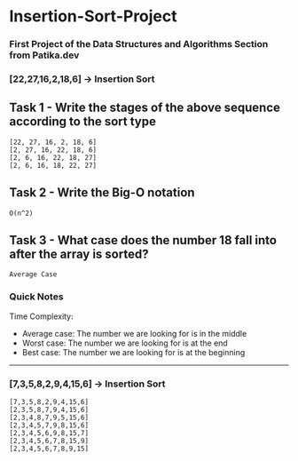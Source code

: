 # Insertion-Sort-Project
### First Project of the Data Structures and Algorithms Section from Patika.dev

### [22,27,16,2,18,6] -> Insertion Sort

## Task 1 - Write the stages of the above sequence according to the sort type

    [22, 27, 16, 2, 18, 6]
    [2, 27, 16, 22, 18, 6]
    [2, 6, 16, 22, 18, 27]
    [2, 6, 16, 18, 22, 27]
    
## Task 2 - Write the Big-O notation

    O(n^2)
    
## Task 3 - What case does the number 18 fall into after the array is sorted?

    Average Case

### Quick Notes

Time Complexity: 
    
 - Average case: The number we are looking for is in the middle 
 - Worst case: The number we are looking for is at the end 
 - Best case: The number we are looking for is at the beginning

<hr>

### [7,3,5,8,2,9,4,15,6] -> Insertion Sort

    [7,3,5,8,2,9,4,15,6]
    [2,3,5,8,7,9,4,15,6]
    [2,3,4,8,7,9,5,15,6]
    [2,3,4,5,7,9,8,15,6]
    [2,3,4,5,6,9,8,15,7]
    [2,3,4,5,6,7,8,15,9]
    [2,3,4,5,6,7,8,9,15]


